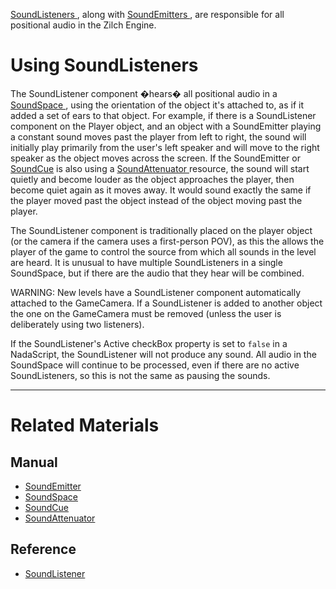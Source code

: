 [ SoundListeners ](https://github.com/ZilchEngine/ZilchDocs/blob/master/code_reference/class_reference/soundlistener.md), along with [SoundEmitters ](https://github.com/ZilchEngine/ZilchDocs/blob/master/zilch_editor_documentation/zilchmanual/audio/soundemitter.md), are responsible for all positional audio in the Zilch Engine.

 # Using SoundListeners

The SoundListener component �hears� all positional audio in a [SoundSpace ](https://github.com/ZilchEngine/ZilchDocs/blob/master/zilch_editor_documentation/zilchmanual/audio/soundspace.md), using the orientation of the object it's attached to, as if it added a set of ears to that object. For example, if there is a SoundListener component on the Player object, and an object with a SoundEmitter playing a constant sound moves past the player from left to right, the sound will initially play primarily from the user's left speaker and will move to the right speaker as the object moves across the screen. If the SoundEmitter or [SoundCue](https://github.com/ZilchEngine/ZilchDocs/blob/master/zilch_editor_documentation/zilchmanual/audio/soundcue.md) is also using a [SoundAttenuator ](https://github.com/ZilchEngine/ZilchDocs/blob/master/zilch_editor_documentation/zilchmanual/audio/soundattenuator.md) resource, the sound will start quietly and become louder as the object approaches the player, then become quiet again as it moves away. It would sound exactly the same if the player moved past the object instead of the object moving past the player.

The SoundListener component is traditionally placed on the player object (or the camera if the camera uses a first-person POV), as this the allows the player of the game to control the source from which all sounds in the level are heard. It is unusual to have multiple SoundListeners in a single SoundSpace, but if there are the audio that they hear will be combined.

WARNING: New levels have a SoundListener component automatically attached to the GameCamera. If a SoundListener is added to another object the one on the GameCamera must be removed (unless the user is deliberately using two listeners).

If the SoundListener's Active checkBox property is set to `false` in a NadaScript, the SoundListener will not produce any sound. All audio in the SoundSpace will continue to be processed, even if there are no active SoundListeners, so this is not the same as pausing the sounds. 

---
 # Related Materials

 ## Manual

- [SoundEmitter ](https://github.com/ZilchEngine/ZilchDocs/blob/master/zilch_editor_documentation/zilchmanual/audio/soundemitter.md)
- [SoundSpace ](https://github.com/ZilchEngine/ZilchDocs/blob/master/zilch_editor_documentation/zilchmanual/audio/soundspace.md)
- [SoundCue ](https://github.com/ZilchEngine/ZilchDocs/blob/master/zilch_editor_documentation/zilchmanual/audio/soundcue.md)
- [SoundAttenuator ](https://github.com/ZilchEngine/ZilchDocs/blob/master/zilch_editor_documentation/zilchmanual/audio/soundattenuator.md)

 ## Reference

- [ SoundListener ](https://github.com/ZilchEngine/ZilchDocs/blob/master/code_reference/class_reference/soundlistener.md) 

 